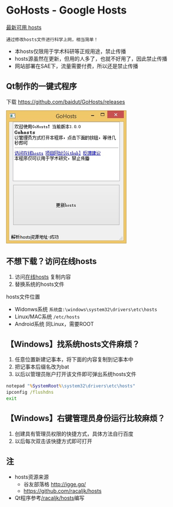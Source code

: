 # GoHosts - Google Hosts

[最新可用 hosts](https://raw.githubusercontent.com/baidut/GoHosts/master/hosts.txt)
    
    通过修改hosts文件进行科学上网，相当简单！

* 本hosts仅限用于学术科研等正规用途，禁止传播
* hosts源虽然在更新，但用的人多了，也就不好用了，因此禁止传播
* 网站部署在SAE下，流量需要付费，所以还是禁止传播

## Qt制作的一键式程序

下载 https://github.com/baidut/GoHosts/releases

![image](./ui.jpg)

## 不想下载？访问在线hosts

1. 访问[在线hosts](https://raw.githubusercontent.com/baidut/GoHosts/master/hosts.txt) 复制内容
1. 替换系统的hosts文件

hosts文件位置
- Widonws系统 `系统盘:\windows\system32\drivers\etc\hosts`
- Linux/MAC系统 `/etc/hosts`
- Android系统 同Linux，需要ROOT

## 【Windows】找系统hosts文件麻烦？

1. 任意位置新建记事本，将下面的内容复制到记事本中
1. 把记事本后缀名改为bat
1. 以后以管理员账户打开该文件即可弹出系统hosts文件

```bat
notepad "%SystemRoot%\system32\drivers\etc\hosts"
ipconfig /flushdns
exit
```

## 【Windows】右键管理员身份运行比较麻烦？

1. 创建具有管理员权限的快捷方式，具体方法自行百度
1. 以后每次双击该快捷方式即可打开

## 注

- hosts资源来源
	- 谷友部落格 http://igge.gq/
	- https://github.com/racaljk/hosts
- Qt程序参考[/racaljk/hosts](https://github.com/racaljk/hosts)编写
